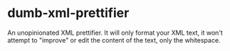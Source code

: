 # dumb-xml-prettifier
An unopinionated XML prettifier. It will only format your XML text, it won't attempt to "improve" or edit the content of the text, only the whitespace.
